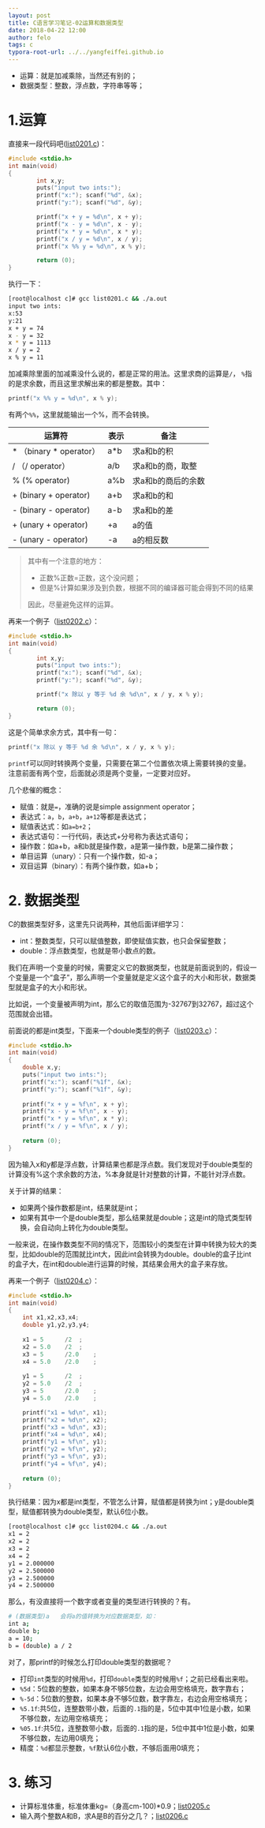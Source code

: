 ```yaml
---
layout: post
title: C语言学习笔记-02运算和数据类型
date: 2018-04-22 12:00
author: felo
tags: c
typora-root-url: ../../yangfeiffei.github.io
---
```




- 运算：就是加减乘除，当然还有别的；
- 数据类型：整数，浮点数，字符串等等；

# 1.运算

直接来一段代码吧([list0201.c](/scripts/c-program/list0201.c))：

```c
#include <stdio.h>
int main(void)
{
        int x,y;
        puts("input two ints:");
        printf("x:"); scanf("%d", &x);
        printf("y:"); scanf("%d", &y);

        printf("x + y = %d\n", x + y);
        printf("x - y = %d\n", x - y);
        printf("x * y = %d\n", x * y);
        printf("x / y = %d\n", x / y);
        printf("x %% y = %d\n", x % y);

        return (0);
}
```

执行一下：

```bash
[root@localhost c]# gcc list0201.c && ./a.out
input two ints:
x:53
y:21
x + y = 74
x - y = 32
x * y = 1113
x / y = 2
x % y = 11
```

加减乘除里面的加减乘没什么说的，都是正常的用法。这里求商的运算是`/`， `%`指的是求余数，而且这里求解出来的都是整数。其中：

```c
printf("x %% y = %d\n", x % y);
```

有两个`%%`，这里就能输出一个%，而不会转换。

| 运算符                  | 表示 | 备注               |
| ----------------------- | ---- | ------------------ |
| * （binary * operator） | a*b  | 求a和b的积         |
| / （/ operator）        | a/b  | 求a和b的商，取整   |
| %  (% operator)         | a%b  | 求a和b的商后的余数 |
| +  (binary + operator)  | a+b  | 求a和b的和         |
| -  (binary - operator)  | a-b  | 求a和b的差         |
| +  (unary + operator)   | +a   | a的值              |
| -  (unary - operator)   | -a   | a的相反数          |

>  其中有一个注意的地方：
>
> - 正数%正数=正数，这个没问题；
> - 但是%计算如果涉及到负数，根据不同的编译器可能会得到不同的结果
>
> 因此，尽量避免这样的运算。

再来一个例子（[list0202.c](/scripts/c-program/list0202.c)）：

```c
#include <stdio.h>
int main(void)
{
        int x,y;
        puts("input two ints:");
        printf("x:"); scanf("%d", &x);
        printf("y:"); scanf("%d", &y);

        printf("x 除以 y 等于 %d 余 %d\n", x / y, x % y);

        return (0);
}
```

这是个简单求余方式，其中有一句：

```c
printf("x 除以 y 等于 %d 余 %d\n", x / y, x % y);
```

`printf`可以同时转换两个变量，只需要在第二个位置依次填上需要转换的变量。注意前面有两个空，后面就必须是两个变量，一定要对应好。

几个悲催的概念：

- 赋值：就是`=`，准确的说是simple assignment operator；
- 表达式：`a`，`b`，`a+b`，`a+12`等都是表达式；
- 赋值表达式：如`a=b+2`；
- 表达式语句：一行代码，表达式+分号称为表达式语句；
- 操作数：如a+b，a和b就是操作数，a是第一操作数，b是第二操作数；
- 单目运算（unary）：只有一个操作数，如-a；
- 双目运算（binary）：有两个操作数，如a+b；



# 2. 数据类型

C的数据类型好多，这里先只说两种，其他后面详细学习：

- int：整数类型，只可以赋值整数，即使赋值实数，也只会保留整数；
- double：浮点数类型，也就是带小数点的数。

我们在声明一个变量的时候，需要定义它的数据类型，也就是前面说到的，假设一个变量是一个“盒子”，那么声明一个变量就是定义这个盒子的大小和形状，数据类型就是盒子的大小和形状。

比如说，一个变量被声明为int，那么它的取值范围为-32767到32767，超过这个范围就会出错。

前面说的都是int类型，下面来一个double类型的例子（[list0203.c](/scripts/c-program/list0203.c)）：

```c
#include <stdio.h>
int main(void)
{
	double x,y;
	puts("input two ints:");
	printf("x:"); scanf("%1f", &x);
	printf("y:"); scanf("%1f", &y);
	
	printf("x + y = %f\n", x + y);
	printf("x - y = %f\n", x - y);
	printf("x * y = %f\n", x * y);
	printf("x / y = %f\n", x / y);
	
	return (0);
}
```

因为输入x和y都是浮点数，计算结果也都是浮点数。我们发现对于double类型的计算没有%这个求余数的方法，%本身就是针对整数的计算，不能针对浮点数。

关于计算的结果：

- 如果两个操作数都是int，结果就是int；
- 如果有其中一个是double类型，那么结果就是double；这是int的隐式类型转换，会自动向上转化为double类型。

一般来说，在操作数类型不同的情况下，范围较小的类型在计算中转换为较大的类型，比如double的范围就比int大，因此int会转换为double。double的盒子比int的盒子大，在int和double进行运算的时候，其结果会用大的盒子来存放。

再来一个例子（[list0204.c](/scripts/c-program/list0204.c)）：

```c
#include <stdio.h>
int main(void)
{
	int x1,x2,x3,x4;
	double y1,y2,y3,y4;
	
	x1 = 5		/2	;
	x2 = 5.0	/2	;
	x3 = 5		/2.0	;
	x4 = 5.0	/2.0	;
	
	y1 = 5		/2	;
	y2 = 5.0	/2	;
	y3 = 5		/2.0	;
	y4 = 5.0	/2.0	;

	printf("x1 = %d\n", x1);
	printf("x2 = %d\n", x2);
	printf("x3 = %d\n", x3);
	printf("x4 = %d\n", x4);
	printf("y1 = %f\n", y1);
	printf("y2 = %f\n", y2);
	printf("y3 = %f\n", y3);
	printf("y4 = %f\n", y4);
	
	return (0);
}
```

执行结果：因为x都是int类型，不管怎么计算，赋值都是转换为int；y是double类型，赋值都转换为double类型，默认6位小数。

```bash
[root@localhost c]# gcc list0204.c && ./a.out 
x1 = 2
x2 = 2
x3 = 2
x4 = 2
y1 = 2.000000
y2 = 2.500000
y3 = 2.500000
y4 = 2.500000
```

那么，有没直接将一个数字或者变量的类型进行转换的？有。

```bash
# (数据类型)a   会将a的值转换为对应数据类型，如：
int a;
double b;
a = 10;
b = (double) a / 2
```

对了，那printf的时候怎么打印double类型的数据呢？

- 打印`int`类型的时候用`%d`，打印`double`类型的时候用`%f`；之前已经看出来啦。
- `%5d`：5位数的整数，如果本身不够5位数，左边会用空格填充，数字靠右；
- `%-5d`：5位数的整数，如果本身不够5位数，数字靠左，右边会用空格填充；
- `%5.1f`:共5位，连整数带小数，后面的`.1`指的是，5位中其中1位是小数，如果不够位数，左边用空格填充；
- `%05.1f`:共5位，连整数带小数，后面的`.1`指的是，5位中其中1位是小数，如果不够位数，左边用0填充；
- 精度：`%d`都显示整数，`%f`默认6位小数，不够后面用0填充；



# 3. 练习

- 计算标准体重，标准体重kg=（身高cm-100)*0.9；[list0205.c](/scripts/c-program/list0205.c)
- 输入两个整数A和B，求A是B的百分之几？；[list0206.c](/scripts/c-program/list0206.c)